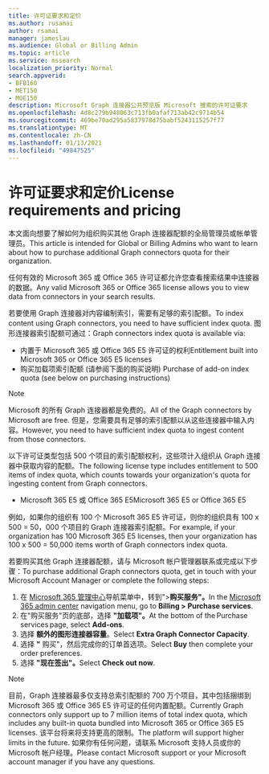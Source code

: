 ```yaml
---
title: 许可证要求和定价
ms.author: rusamai
author: rsamai
manager: jameslau
ms.audience: Global or Billing Admin
ms.topic: article
ms.service: mssearch
localization_priority: Normal
search.appverid:
- BFB160
- MET150
- MOE150
description: Microsoft Graph 连接器公共预览版 Microsoft 搜索的许可证要求
ms.openlocfilehash: 4d8c279b948063c713fb0afaf713ab42c9714b54
ms.sourcegitcommit: 469be70ad295a5837978d75babf5243115257f77
ms.translationtype: MT
ms.contentlocale: zh-CN
ms.lasthandoff: 01/13/2021
ms.locfileid: "49847525"
---
```

# <a name="license-requirements-and-pricing"></a><span data-ttu-id="44872-103">许可证要求和定价</span><span class="sxs-lookup"><span data-stu-id="44872-103">License requirements and pricing</span></span>

<span data-ttu-id="44872-104">本文面向想要了解如何为组织购买其他 Graph 连接器配额的全局管理员或帐单管理员。</span><span class="sxs-lookup"><span data-stu-id="44872-104">This article is intended for Global or Billing Admins who want to learn about how to purchase additional Graph connectors quota for their organization.</span></span>

<span data-ttu-id="44872-105">任何有效的 Microsoft 365 或 Office 365 许可证都允许您查看搜索结果中连接器的数据。</span><span class="sxs-lookup"><span data-stu-id="44872-105">Any valid Microsoft 365 or Office 365 license allows you to view data from connectors in your search results.</span></span>

<span data-ttu-id="44872-106">若要使用 Graph 连接器对内容编制索引，需要有足够的索引配额。</span><span class="sxs-lookup"><span data-stu-id="44872-106">To index content using Graph connectors, you need to have sufficient index quota.</span></span> <span data-ttu-id="44872-107">图形连接器索引配额可通过：</span><span class="sxs-lookup"><span data-stu-id="44872-107">Graph connectors index quota is available via:</span></span>
- <span data-ttu-id="44872-108">内置于 Microsoft 365 或 Office 365 E5 许可证的权利</span><span class="sxs-lookup"><span data-stu-id="44872-108">Entitlement built into Microsoft 365 or Office 365 E5 licenses</span></span>
- <span data-ttu-id="44872-109">购买加载项索引配额 (请参阅下面的购买说明) </span><span class="sxs-lookup"><span data-stu-id="44872-109">Purchase of add-on index quota (see below on purchasing instructions)</span></span>

>[!NOTE]
><span data-ttu-id="44872-110">Microsoft 的所有 Graph 连接器都是免费的。</span><span class="sxs-lookup"><span data-stu-id="44872-110">All of the Graph connectors by Microsoft are free.</span></span> <span data-ttu-id="44872-111">但是，您需要具有足够的索引配额以从这些连接器中输入内容。</span><span class="sxs-lookup"><span data-stu-id="44872-111">However, you need to have sufficient index quota to ingest content from those connectors.</span></span>

<span data-ttu-id="44872-112">以下许可证类型包括 500 个项目的索引配额权利，这些项计入组织从 Graph 连接器中获取内容的配额。</span><span class="sxs-lookup"><span data-stu-id="44872-112">The following license type includes entitlement to 500 items of index quota, which counts towards your organization's quota for ingesting content from Graph connectors.</span></span>
- <span data-ttu-id="44872-113">Microsoft 365 E5 或 Office 365 E5</span><span class="sxs-lookup"><span data-stu-id="44872-113">Microsoft 365 E5 or Office 365 E5</span></span>

<span data-ttu-id="44872-114">例如，如果你的组织有 100 个 Microsoft 365 E5 许可证，则你的组织具有 100 x 500 = 50，000 个项目的 Graph 连接器索引配额。</span><span class="sxs-lookup"><span data-stu-id="44872-114">For example, if your organization has 100 Microsoft 365 E5 licenses, then your organization has 100 x 500 = 50,000 items worth of Graph connectors index quota.</span></span>

<span data-ttu-id="44872-115">若要购买其他 Graph 连接器配额，请与 Microsoft 帐户管理器联系或完成以下步骤：</span><span class="sxs-lookup"><span data-stu-id="44872-115">To purchase additional Graph connectors quota, get in touch with your Microsoft Account Manager or complete the following steps:</span></span>

1. <span data-ttu-id="44872-116">在 [Microsoft 365 管理中心](https://admin.microsoft.com)导航菜单中，转到">**购买服务"。**</span><span class="sxs-lookup"><span data-stu-id="44872-116">In the [Microsoft 365 admin center](https://admin.microsoft.com) navigation menu, go to **Billing > Purchase services**.</span></span>
2. <span data-ttu-id="44872-117">在"购买服务"页的底部，选择 **"加载项"。**</span><span class="sxs-lookup"><span data-stu-id="44872-117">At the bottom of the Purchase services page, select **Add-ons**.</span></span>
3. <span data-ttu-id="44872-118">选择 **额外的图形连接器容量**。</span><span class="sxs-lookup"><span data-stu-id="44872-118">Select **Extra Graph Connector Capacity**.</span></span>
4. <span data-ttu-id="44872-119">选择 **"** 购买"，然后完成你的订单首选项。</span><span class="sxs-lookup"><span data-stu-id="44872-119">Select **Buy** then complete your order preferences.</span></span>
5. <span data-ttu-id="44872-120">选择 **"现在签出"。**</span><span class="sxs-lookup"><span data-stu-id="44872-120">Select **Check out now**.</span></span>

>[!NOTE]
><span data-ttu-id="44872-121">目前，Graph 连接器最多仅支持总索引配额的 700 万个项目，其中包括捆绑到 Microsoft 365 或 Office 365 E5 许可证的任何内置配额。</span><span class="sxs-lookup"><span data-stu-id="44872-121">Currently Graph connectors only support up to 7 million items of total index quota, which includes any built-in quota bundled into Microsoft 365 or Office 365 E5 licenses.</span></span> <span data-ttu-id="44872-122">该平台将来将支持更高的限制。</span><span class="sxs-lookup"><span data-stu-id="44872-122">The platform will support higher limits in the future.</span></span> <span data-ttu-id="44872-123">如果你有任何问题，请联系 Microsoft 支持人员或你的 Microsoft 帐户经理。</span><span class="sxs-lookup"><span data-stu-id="44872-123">Please contact Microsoft support or your Microsoft account manager if you have any questions.</span></span>
